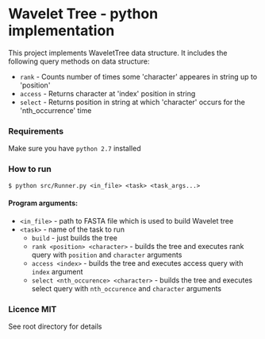 # Wavelet Tree - python implementation

This project implements WaveletTree data structure.
It includes the following query methods on data structure:
- `rank` - Counts number of times some 'character' appeares in string up to 'position'
- `access` - Returns character at 'index' position in string
- `select` - Returns position in string at which 'character' occurs for the 'nth_occurrence' time

### Requirements
Make sure you have `python 2.7` installed

### How to run
    $ python src/Runner.py <in_file> <task> <task_args...>

#### Program arguments:
- `<in_file>` - path to FASTA file which is used to build Wavelet tree
- `<task>` - name of the task to run
  - `build` - just builds the tree
  - `rank <position> <character>` - builds the tree and executes rank query with `position` and `character` arguments
  - `access <index>` - builds the tree and executes access query with `index` argument
  - `select <nth_occurence> <character>` - builds the tree and executes select query with `nth_occurence` and `character` arguments

### Licence MIT
See root directory for details
